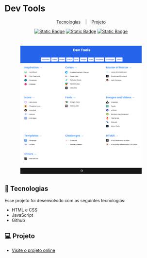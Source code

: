 # Dev Tools

<p align="center">
  <a href="#-tecnologias">Tecnologias</a>&nbsp;&nbsp;&nbsp;&nbsp;|&nbsp;&nbsp;&nbsp;
  <a href="#-projeto">Projeto</a>
  
  <!-- <a href="#-layout">Layout</a> -->
</p>

<p align="center">
  <a href=""><img alt="Static Badge" src="https://img.shields.io/badge/HTML5%20-%20a?style=for-the-badge&logo=html5&color=2d3436"></a>
  <a href=""><img alt="Static Badge" src="https://img.shields.io/badge/CSS3%20-%20a?style=for-the-badge&logo=css3&logoColor=%231572B6&color=2d3436"></a>
  <a href=""><img alt="Static Badge" src="https://img.shields.io/badge/JS%20-%20a?style=for-the-badge&logo=javascript&logoColor=%23F7DF1E&color=2d3436"></a>
</p>

<h1 align="center">
  <img alt="Dev Tools" title="#Dev Tools" src="./img/dev tools image.png" style="width:400px"/>

 </h1>

## 🚀 Tecnologias

Esse projeto foi desenvolvido com as seguintes tecnologias:

- HTML e CSS
- JavaScript
- Github

## 💻 Projeto

- [Visite o projeto online](https://dev-tools-opal.vercel.app/)
